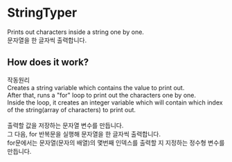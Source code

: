 # StringTyper
Prints out characters inside a string one by one. <br>
문자열을 한 글자씩 출력합니다. 

## How does it work?
작동원리<br>
Creates a string variable which contains the value to print out.<br>
After that, runs a "for" loop to print out the characters one by one. <br>
Inside the loop, it creates an integer variable which will contain which index of the string(array of characters) to print out. <br>
<br>
출력할 값을 저장하는 문자열 변수를 만듭니다. <br>
그 다음, for 반복문을 실행해 문자열을 한 글자씩 출력합니다. <br>
for문에서는 문자열(문자의 배열)의 몇번째 인덱스를 출력할 지 지정하는 정수형 변수를 만듭니다. <br>

